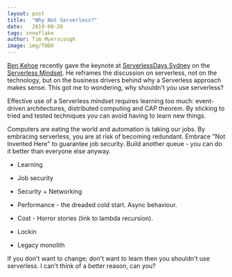 ```yaml
---
layout: post
title:  "Why Not Serverless?"
date:   2019-08-26
tags: snowflake
author: Tim Myerscough
image: img/TODO
---
```


[Ben Kehoe][ben-kehoe-sls-mindset] recently gave the keynote at [ServerlessDays Sydney][sls-sydney] on the [Serverless Mindset][ben-kehoe-sls-mindset].  He reframes the discussion on serverless, not on the technology, but on the business drivers behind why a Serverless approach makes sense.  This got me to wondering, why shouldn't you use serverless?

Effective use of a Serverless mindset requires learning too much: event-driven architectures, distributed computing and CAP theorem.  By sticking to tried and tested techniques you can avoid having to learn new things.

Computers are eating the world and automation is taking our jobs.  By embracing serverless, you are at risk of becoming redundant.  Embrace "Not Invented Here" to guarantee job security.  Build another queue - you can do it better than everyone else anyway.

- Learning

- Job security

- Security + Networking

- Performance - the dreaded cold start.  Async behaviour.

- Cost - Horror stories (link to lambda recursion).

- Lockin

- Legacy monolith

If you don't want to change; don't want to learn then you shouldn't use serverless.  I can't think of a better reason, can you?

[ben-kehoe-sls-mindset]: TODO
[sls-sydney]: TODO